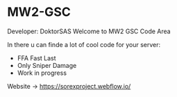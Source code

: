 # MW2-GSC
Developer: DoktorSAS
Welcome to MW2 GSC Code Area

In there u can finde a lot of cool code for your server:
 - FFA Fast Last
 - Only Sniper Damage
 - Work in progress
 
 Website -> https://sorexproject.webflow.io/
